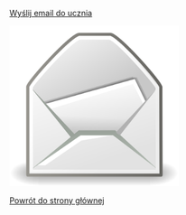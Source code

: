 <html lang="pl">
<head>
    <meta charset="UTF-8">
    <meta name="viewport" content="width=device-width, initial-scale=1.0">
</head>
<body>
    <p><a href="mailto:kacper.wp1@wp.pl">Wyślij email do ucznia</a></p>
    <img src="poczta.jpg" alt="poczta.jpg" width="300">
    <p><a href="https://kejpy.github.io/index.html/">Powrót do strony głównej</a></p>
</body>
</html>

